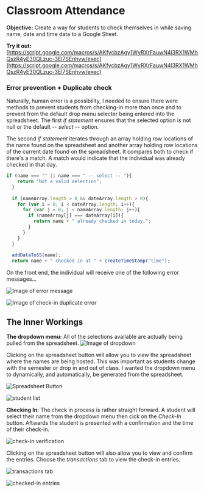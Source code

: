 # Classroom Attendance
**Objective:** Create a way for students to check themselves in while saving name, date and time data to a Google Sheet.

**Try it out:** [https://script.google.com/macros/s/AKfycbzAgy1WyRXrFauwN4l3RX1WMhQszR4yE30QLzuc-3El7SEnhvw/exec](https://script.google.com/macros/s/AKfycbzAgy1WyRXrFauwN4l3RX1WMhQszR4yE30QLzuc-3El7SEnhvw/exec)

### Error prevention + Duplicate check
Naturally, human error is a possibility, I needed to ensure there were methods to prevent students from checking-in more than once and to prevent from the default drop menu selecter being entered into the spreadsheet. The first *if statement* ensures that the selected option is not null or the default *-- select --* option.

The second *if statement* iterates through an array holding row locations of the name found on the spreadsheet and another array holding row locations of the current date found on the spreadsheet. It compares both to check if there's a match. A match would indicate that the individual was already checked in that day.

```javascript
if (name === "" || name === " -- select -- "){
    return "Not a valid selection";
  }
  
  if (nameArray.length > 0 && dateArray.length > 0){
    for (var i = 0; i < dateArray.length; i++){
      for (var j = 0; j < nameArray.length; j++){
        if (nameArray[j] === dateArray[i]){
          return name + " already checked in today.";
        }
      }
    }
  }
  
  addDataToSS(name);
  return name + " checked in at " + createTimeStamp("time");
  ```

On the front end, the individual will receive one of the following error messages...
    
![Image of error message](http://gdurl.com/cLor)

![Image of check-in duplicate error](http://gdurl.com/ombF)


## The Inner Workings

**The dropdown menu:** All of the selections available are actually being pulled from the spreadsheet. ![Image of dropdown](http://gdurl.com/tAUR)

Clicking on the spreadsheet button will allow you to view the spreadsheet where the names are being hosted. This was important as students change with the semester or drop in and out of class. I wanted the dropdown menu to dynamically, and automatically, be generated from the spreadsheet.

![Spreadsheet Button](http://gdurl.com/oz36t)

![student list](http://gdurl.com/4u6l)


**Checking In:** The check in process is rather straight forward. A student will select their name from the dropdown menu then cick on the *Check-In* button. Aftwards the student is presented with a confirmation and the time of their check-in.

![check-in verification](http://gdurl.com/OmD7)

Clicking on the spreadsheet button will also allow you to view and confirm the entries. Choose the *transactions* tab to view the check-in entries.

![transactions tab](http://gdurl.com/yDkR)

![checked-in entries](http://gdurl.com/8ZDU)
